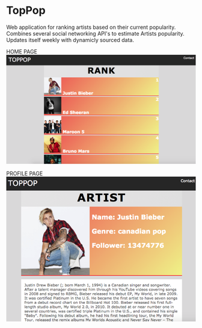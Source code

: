 # TopPop
Web application for ranking artists based on their current popularity. Combines several social networking API's to estimate Artists popularity. Updates itself weekly with dynamicly sourced data.


HOME PAGE
![](Snip20171017_1.png)


PROFILE PAGE
![](Snip20171017_2.png)
